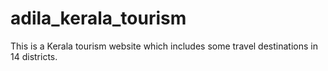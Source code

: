 # adila_kerala_tourism
This is a Kerala tourism website which includes some travel destinations in 14 districts.
